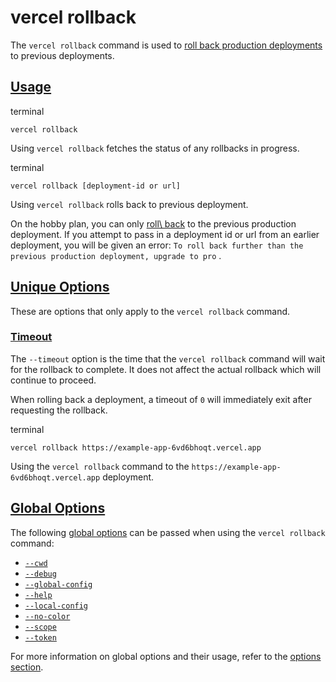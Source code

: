 # vercel rollback

The `vercel rollback` command is used to [roll back production deployments](https://vercel.com/docs/instant-rollback) to previous deployments.

## [Usage](https://vercel.com/docs/cli/rollback\#usage)

terminal

```code-block_code__isn_V
vercel rollback
```

Using `vercel rollback` fetches the status of any
rollbacks in progress.

terminal

```code-block_code__isn_V
vercel rollback [deployment-id or url]
```

Using `vercel rollback` rolls back to previous
deployment.

On the hobby plan, you can only [roll\\
back](https://vercel.com/docs/instant-rollback#who-can-roll-back-deployments) to the previous
production deployment. If you attempt to pass in a deployment id or url from
an earlier deployment, you will be given an error:
`To roll back further than the previous production deployment, upgrade to pro`
.

## [Unique Options](https://vercel.com/docs/cli/rollback\#unique-options)

These are options that only apply to the `vercel rollback` command.

### [Timeout](https://vercel.com/docs/cli/rollback\#timeout)

The `--timeout` option is the time that the `vercel rollback` command will wait for the rollback to complete. It does not affect the actual rollback which will continue to proceed.

When rolling back a deployment, a timeout of `0` will immediately exit after requesting the rollback.

terminal

```code-block_code__isn_V
vercel rollback https://example-app-6vd6bhoqt.vercel.app
```

Using the `vercel rollback` command to the
`https://example-app-6vd6bhoqt.vercel.app` deployment.

## [Global Options](https://vercel.com/docs/cli/rollback\#global-options)

The following [global options](./vercel-cli-global-options.md) can be passed when using the `vercel rollback` command:

- [`--cwd`](./vercel-cli-global-options.md#current-working-directory)
- [`--debug`](./vercel-cli-global-options.md#debug)
- [`--global-config`](./vercel-cli-global-options.md#global-config)
- [`--help`](./vercel-cli-global-options.md#help)
- [`--local-config`](./vercel-cli-global-options.md#local-config)
- [`--no-color`](./vercel-cli-global-options.md#no-color)
- [`--scope`](./vercel-cli-global-options.md#scope)
- [`--token`](./vercel-cli-global-options.md#token)

For more information on global options and their usage, refer to the [options section](./vercel-cli-global-options.md).
